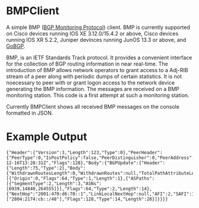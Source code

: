 # BMPClient

A simple BMP ([BGP Monitoring Protocol](https://tools.ietf.org/html/rfc7854)) client. BMP is currently supported on Cisco devices running IOS XE 3.12.0/15.4.2 or above, Cisco devices running IOS XR 5.2.2, Juniper devinces running JunOS 13.3 or above, and [GoBGP](http://osrg.github.io/gobgp/).

BMP, is an IETF Standards Track protocol. It provides a convenient interface for the collection of BGP routing information in near real-time. The introduction of BMP allows network operators to grant access to a Adj-RIB stream of a peer along with periodic dumps of certain statistics. It is not noecessary to peer with or grant logon access to the network device generating the BMP information. The messages are received on a BMP monitoring station. This code is a first attempt at such a monitoring station.

Currently BMPClient shows all received BMP messages on the console formatted in JSON. 

# Example Output
```
{"Header":{"Version":3,"Length":123,"Type":0},"PeerHeader":{"PeerType":0,"IsPostPolicy":false,"PeerDistinguisher":0,"PeerAddress":"2001:470:d6:70::1","PeerAS":6939,"PeerBGPId":"64.71.128.26","Timestamp":"2016-12-16T13:28:31Z","Flags":128},"Body":{"BGPUpdate":{"Header":{"Length":75,"Type":2},"Body":{"WithdrawnRoutesLength":0,"WithdrawnRoutes":null,"TotalPathAttributeLength":52,"PathAttributes":[{"Origin":0,"Flags":64,"Type":1,"Length":1},{"ASPaths":[{"SegmentType":2,"Length":3,"ASNs":[6939,14840,264555]}],"Flags":64,"Type":2,"Length":14},{"NextHop":"2001:470:d6:70::1","LinkLocalNextHop":null,"AFI":2,"SAFI":1,"Value":["2804:2174:cb::/48"],"Flags":128,"Type":14,"Length":28}]}}}}
```
